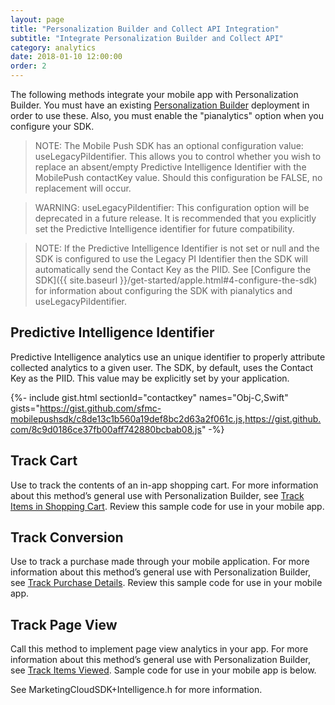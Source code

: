 ```yaml
---
layout: page
title: "Personalization Builder and Collect API Integration"
subtitle: "Integrate Personalization Builder and Collect API"
category: analytics
date: 2018-01-10 12:00:00
order: 2
---
```


The following methods integrate your mobile app with Personalization Builder. You must have an existing [Personalization Builder](http://help.marketingcloud.com/en/documentation/personalization_builder) deployment in order to use these. Also, you must enable the "pianalytics" option when you configure your SDK.

> NOTE: The Mobile Push SDK has an optional configuration value: useLegacyPiIdentifier. This allows you to control whether you wish to replace an absent/empty Predictive Intelligence Identifier with the MobilePush contactKey value. Should this configuration be FALSE, no replacement will occur.

> WARNING: useLegacyPiIdentifier: This configuration option will be deprecated in a future release. It is recommended that you explicitly set the Predictive Intelligence identifier for future compatibility.

> NOTE: If the Predictive Intelligence Identifier is not set or null and the SDK is configured to use the Legacy PI Identifier then the SDK will automatically send the Contact Key as the PIID. See [Configure the SDK]({{ site.baseurl }}/get-started/apple.html#4-configure-the-sdk) for information about configuring the SDK with pianalytics and useLegacyPiIdentifier.

## Predictive Intelligence Identifier

Predictive Intelligence analytics use an unique identifier to properly attribute collected analytics to a given user. The SDK, by default, uses the Contact Key as the PIID. This value may be explicitly set by your application. 

{%- include gist.html sectionId="contactkey" names="Obj-C,Swift" gists="https://gist.github.com/sfmc-mobilepushsdk/c8de13c1b560a19def8bc2d63a2f061c.js,https://gist.github.com/8c9d0186ce37fb00aff742880bcbab08.js" -%}


## Track Cart

Use to track the contents of an in-app shopping cart. For more information about this method’s general use with Personalization Builder, see [Track Items in Shopping Cart](https://help.salesforce.com/articleView?id=mc_ctc_track_cart.htm&type=5). Review this sample code for use in your mobile app.
<script src="https://gist.github.com/55cb5aca932689cf9e2935c6980beabe.js"></script>
<script src="https://gist.github.com/0f6d9da815f4799dccdeb4fce13bf77c.js"></script>

## Track Conversion

Use to track a purchase made through your mobile application. For more information about this method’s general use with Personalization Builder, see [Track Purchase Details](https://help.salesforce.com/articleView?id=mc_ctc_track_conversion.htm&type=5). Review this sample code for use in your mobile app.
<script src="https://gist.github.com/6e9ed834a2645463f267ac1c497bb611.js"></script>
<script src="https://gist.github.com/2e0a5c806024da20f4b0abfc77d05957.js"></script>

## Track Page View

Call this method to implement page view analytics in your app. For more information about this method’s general use with Personalization Builder, see [Track Items Viewed](https://help.salesforce.com/articleView?id=mc_ctc_track_page_view.htm&type=5). Sample code for use in your mobile app is below.
<script src="https://gist.github.com/e605564bd235b85255b9c1460f84a8b7.js"></script>
<script src="https://gist.github.com/63511dd483bd521dbeb3b46fbece001a.js"></script>
See MarketingCloudSDK+Intelligence.h for more information.

